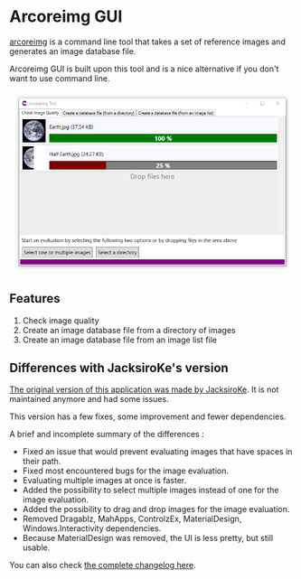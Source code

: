# Arcoreimg GUI

[arcoreimg](https://developers.google.com/ar/develop/c/augmented-images/arcoreimg) is a command line tool that takes a set of reference images and generates an image database file. 

Arcoreimg GUI is built upon this tool and is a nice alternative if you don't want to use command line.

![arcoreimg Screenshot](images/ARCoreImg.png "arcoreimg Screenshot")

## Features

1. Check image quality
2. Create an image database file from a directory of images
3. Create an image database file from an image list file


## Differences with JacksiroKe's version

[The original version of this application was made by JacksiroKe](https://github.com/JacksiroKe/arcoreimg). It is not maintained anymore and had some issues.

This version has a few fixes, some improvement and fewer dependencies.

A brief and incomplete summary of the differences :
- Fixed an issue that would prevent evaluating images that have spaces in their path. 
- Fixed most encountered bugs for the image evaluation.
- Evaluating multiple images at once is faster.
- Added the possibility to select multiple images instead of one for the image evaluation.
- Added the possibility to drag and drop images for the image evaluation.
- Removed Dragablz, MahApps, ControlzEx, MaterialDesign, Windows.Interactivity dependencies.
- Because MaterialDesign was removed, the UI is less pretty, but still usable.

You can also check [the complete changelog here](CHANGELOG.md).
